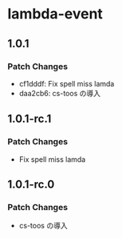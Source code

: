 # lambda-event

## 1.0.1

### Patch Changes

- cf1dddf: Fix spell miss lamda
- daa2cb6: cs-toos の導入

## 1.0.1-rc.1

### Patch Changes

- Fix spell miss lamda

## 1.0.1-rc.0

### Patch Changes

- cs-toos の導入
